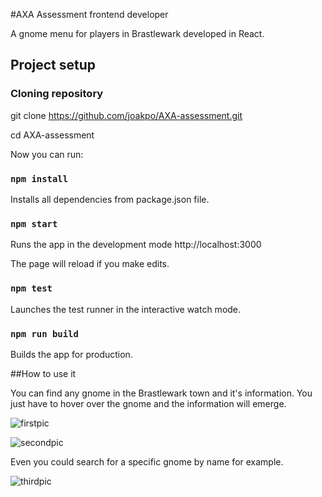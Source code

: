 #AXA Assessment frontend developer

A gnome menu for players in Brastlewark developed in React.

## Project setup

### Cloning repository

git clone https://github.com/joakpo/AXA-assessment.git

cd AXA-assessment

Now you can run:

### `npm install`

Installs all dependencies from package.json file.

### `npm start`

Runs the app in the development mode http://localhost:3000

The page will reload if you make edits.

### `npm test`

Launches the test runner in the interactive watch mode.

### `npm run build`

Builds the app for production.

##How to use it

You can find any gnome in the Brastlewark town and it's information. You just have to hover over the gnome and the information will emerge.

![firstpic](https://user-images.githubusercontent.com/36108774/141829202-ea5cf411-6c1a-4445-97b9-2887d3132136.png)

![secondpic](https://user-images.githubusercontent.com/36108774/141829262-d2516ab4-b450-4085-adbc-75c70a27ea09.png)

Even you could search for a specific gnome by name for example.

![thirdpic](https://user-images.githubusercontent.com/36108774/141829289-1864cab9-8064-4d89-9d43-dc89f4dc9e70.png)
